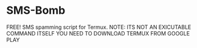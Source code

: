 # SMS-Bomb
FREE! SMS spamming script for Termux. NOTE: ITS NOT AN EXICUTABLE COMMAND ITSELF YOU NEED TO DOWNLOAD TERMUX FROM GOOGLE PLAY
